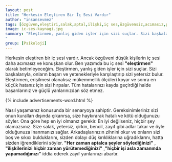 ```yaml
---
layout: post
title: "Herkesin Eleştiren Bir İç Sesi Vardır"
author: "insansevmez"
tags: [özgüven,eleştiri,salak,aptal,ilişki,iç ses,özgüvensiz,acımasız,psikoloji]
image: ic-ses-kaynagi.jpg
summary: "Eleştirmen, yanlış giden işler için sizi suçlar. Sizi başkalarıyla, onların başarı ve yetenekleriyle karşılaştırıp sizi yetersiz bulur. Eleştirmen, erişilmesi olanaksız mükemmellik ölçüleri koyar ve sonra en küçük hatanız için sizi hırpalar. Tüm hatalarınızı kayda geçirdiği halde başarılarınız ve güçlü yanlarınızdan söz etmez.
"
group: [Psikoloji]
---
```


Herkesin eleştiren bir iç sesi vardır. Ancak özgüveni düşük kişilerin iç sesi daha acımasız ve konuşkan olur. Ben yazımda bu iç sesi **"eleştirmen"** olarak betimleyeceğim. Eleştirmen, yanlış giden işler için sizi suçlar. Sizi başkalarıyla, onların başarı ve yetenekleriyle karşılaştırıp sizi yetersiz bulur. Eleştirmen, erişilmesi olanaksız mükemmellik ölçüleri koyar ve sonra en küçük hatanız için sizi hırpalar. Tüm hatalarınızı kayda geçirdiği halde başarılarınız ve güçlü yanlarınızdan söz etmez.

{% include advertisements-word.html %}

Nasıl yaşamanız konusunda bir senaryoya sahiptir. Gereksinimleriniz sizi onun kuralları dışında çıkarırsa, size haykırarak hatalı ve kötü olduğunuzu söyler.
Ona göre hep en iyi olmanız gerekir. En iyi değilseniz, hiçbir şey olamazsınız. Size salak, yetersiz, çirkin, bencil, zayıf gibi adlar takar ve öyle olduğunuza inanmanızı sağlar. Arkadaşlarınızın zihnini okur ve onların sizi boş ve sıkıcı bulduklarını, sizden dolayı düş kırıklıklarına uğradıklarını, hatta sizden iğrendiklerini söyler.
**"Her zaman aptalca şeyler söylediğinizi"** , **"ilişkilerinizi hiçbir zaman yürütemediğinizi"** ,**"hiçbir işi asla zamanında yapamadığınızı"** iddia ederek zayıf yanlarınızı abartır.